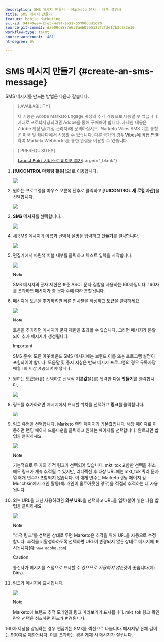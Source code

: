 ```yaml
---
description: SMS 메시지 만들기 - Marketo 문서 - 제품 설명서
title: SMS 메시지 만들기
feature: Mobile Marketing
exl-id: 94749ea4-2fe3-4d90-9b31-35700ddd1670
source-git-commit: dae00c6877e638ae60305122f3f3e17b3c922e10
workflow-type: tm+mt
source-wordcount: '481'
ht-degree: 0%

---
```


# SMS 메시지 만들기 {#create-an-sms-message}

SMS 메시지를 만드는 방법은 다음과 같습니다.

>[!AVAILABILITY]
>
>이 기능은 Adobe Marketo Engage 계정의 추가 기능으로 사용할 수 있습니다. 제대로 프로비저닝되려면 Adobe을 통해 구매해야 합니다. 자세한 내용은 Adobe 계정 팀(계정 관리자)에 문의하십시오. Marketo Vibes SMS 기본 통합은 미국 및 캐나다에서 사용할 수 있습니다. 다른 국가의 경우 [Vibes에 직접 연결](https://www.vibes.com/talk-to-sales)하여 Marketo Webhooks를 통한 연결을 이용할 수 있습니다.

>[!PREREQUISITES]
>
>[LaunchPoint 서비스로 비디오 추가](/help/marketo/product-docs/mobile-marketing/admin/add-vibes-as-a-launchpoint-service.md){target="_blank"}

1. **[!UICONTROL 마케팅 활동]**(으)로 이동합니다.

   ![](assets/create-an-sms-message-1.png)

1. 원하는 프로그램을 마우스 오른쪽 단추로 클릭하고 **[!UICONTROL 새 로컬 자산]**&#x200B;을 선택합니다.

   ![](assets/create-an-sms-message-2.png)

1. **SMS 메시지**&#x200B;를 선택합니다.

   ![](assets/create-an-sms-message-3.png)

1. 새 SMS 메시지의 이름과 선택적 설명을 입력하고 **만들기**&#x200B;를 클릭합니다.

   ![](assets/create-an-sms-message-4.png)

1. 편집기에서 파란색 버블 내부를 클릭하고 텍스트 입력을 시작합니다.

   ![](assets/create-an-sms-message-5.png)

   >[!NOTE]
   >
   >SMS 메시지의 문자 제한은 표준 ASCII 문자 집합을 사용하는 160자입니다. 160자를 초과하면 메시지가 총 문자 수에 따라 분할됩니다.

1. 메시지에 토큰을 추가하려면 빠른 인사말을 작성하고 **토큰**&#x200B;을 클릭하세요.

   ![](assets/create-an-sms-message-6.png)

   >[!NOTE]
   >
   >토큰을 추가하면 메시지가 문자 제한을 초과할 수 있습니다. 그러면 메시지가 분할되어 추가 메시지가 생성됩니다.

   >[!IMPORTANT]
   >
   >SMS 준수: 모든 아웃바운드 SMS 메시지에는 브랜드 이름 또는 프로그램 설명이 포함되어야 합니다. 도움말 및 중지 지침은 반복 메시지 프로그램의 경우 구독자당 매월 1회 이상 제공되어야 합니다.

1. 원하는 **토큰**&#x200B;을(를) 선택하고 선택적 **기본값**&#x200B;을(를) 입력한 다음 **만들기**&#x200B;를 클릭합니다.

   ![](assets/create-an-sms-message-7.png)

1. 링크를 추가하려면 메시지에서 표시할 위치를 선택하고 **링크**&#x200B;를 클릭합니다.

   ![](assets/create-an-sms-message-8.png)

1. 링크 유형을 선택합니다. Marketo 랜딩 페이지가 기본값입니다. 해당 페이지로 이동하면 랜딩 페이지 드롭다운을 클릭하고 원하는 페이지를 선택합니다. 완료되면 **삽입**&#x200B;을 클릭하세요.

   ![](assets/create-an-sms-message-9.png)

   >[!NOTE]
   >
   >기본적으로 두 개의 추적 링크가 선택되어 있습니다. mkt_tok 포함만 선택을 취소해도 링크가 계속 추적될 수 있지만, 리디렉션 후 대상 URL에는 mkt_tok 쿼리 문자열 매개 변수가 포함되지 않습니다. 이 매개 변수는 Marketo 랜딩 페이지 및 Munchkin에서 개인 활동(예: 개인이 옵트아웃한 경우)을 적절히 추적하는 데 사용됩니다.

1. 외부 URL을 대신 사용하려면 **외부 URL**&#x200B;을 선택하고 URL을 입력/붙여 넣은 다음 **삽입**&#x200B;을 클릭하세요.

   ![](assets/create-an-sms-message-10.png)

   >[!NOTE]
   >
   >&quot;추적 링크&quot;를 선택한 상태로 두면 Marketo은 추적을 위해 URL을 자동으로 수정합니다. 추적을 비활성화하도록 선택하면 URL이 변경되지 않은 상태로 메시지에 표시됩니다(예: `www.adobe.com`).

   >[!CAUTION]
   >
   >통신사가 메시지를 스팸으로 표시할 수 있으므로 _사용하지 않는_&#x200B;것이 좋습니다(예: Bitly).

1. 링크가 메시지에 표시됩니다.

   ![](assets/create-an-sms-message-11.png)

   >[!NOTE]
   >
   >Marketo에 브랜드 추적 도메인의 링크 미리보기가 표시됩니다. mkt_tok 링크 확인란의 선택을 취소하면 링크가 변경됩니다.

160자 이상을 삽입하는 경우 편집기는 SMS를 섹션으로 나눕니다. 메시지당 전체 길이는 900자로 제한됩니다. 이를 초과하는 경우 게재 시 메시지가 잘립니다.
